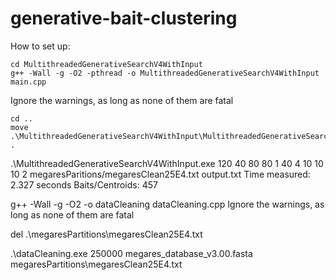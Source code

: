 # generative-bait-clustering

How to set up:

```
cd MultithreadedGenerativeSearchV4WithInput
g++ -Wall -g -O2 -pthread -o MultithreadedGenerativeSearchV4WithInput main.cpp
```
Ignore the warnings, as long as none of them are fatal
```
cd ..
move .\MultithreadedGenerativeSearchV4WithInput\MultithreadedGenerativeSearchV4WithInput.exe .
```
.\MultithreadedGenerativeSearchV4WithInput.exe
120
40
80
80
1
40
4
10
10
10
2
megaresParitions/megaresClean25E4.txt
output.txt
Time measured: 2.327 seconds
Baits/Centroids: 457

g++ -Wall -g -O2 -o dataCleaning dataCleaning.cpp
Ignore the warnings, as long as none of them are fatal

del .\megaresPartitions\megaresClean25E4.txt

.\dataCleaning.exe
250000
megares_database_v3.00.fasta
megaresPartitions\megaresClean25E4.txt
